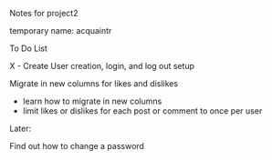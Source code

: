 Notes for project2

temporary name: acquaintr


To Do List

X - Create User creation, login, and log out setup

Migrate in new columns for likes and dislikes
- learn how to migrate in new columns
- limit likes or dislikes for each post or comment to once per user


Later:

Find out how to change a password
